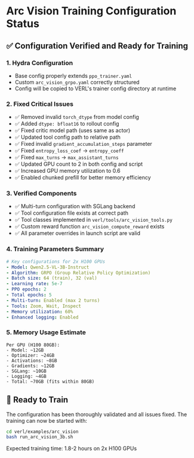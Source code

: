 # Arc Vision Training Configuration Status

## ✅ Configuration Verified and Ready for Training

### 1. **Hydra Configuration**
- Base config properly extends `ppo_trainer.yaml`
- Custom `arc_vision_grpo.yaml` correctly structured
- Config will be copied to VERL's trainer config directory at runtime

### 2. **Fixed Critical Issues**
- ✅ Removed invalid `torch_dtype` from model config
- ✅ Added `dtype: bfloat16` to rollout config
- ✅ Fixed critic model path (uses same as actor)
- ✅ Updated tool config path to relative path
- ✅ Fixed invalid `gradient_accumulation_steps` parameter
- ✅ Fixed `entropy_loss_coef` → `entropy_coeff`
- ✅ Fixed `max_turns` → `max_assistant_turns`
- ✅ Updated GPU count to 2 in both config and script
- ✅ Increased GPU memory utilization to 0.6
- ✅ Enabled chunked prefill for better memory efficiency

### 3. **Verified Components**
- ✅ Multi-turn configuration with SGLang backend
- ✅ Tool configuration file exists at correct path
- ✅ Tool classes implemented in `verl/tools/arc_vision_tools.py`
- ✅ Custom reward function `arc_vision_compute_reward` exists
- ✅ All parameter overrides in launch script are valid

### 4. **Training Parameters Summary**
```yaml
# Key configurations for 2x H100 GPUs
- Model: Qwen2.5-VL-3B-Instruct
- Algorithm: GRPO (Group Relative Policy Optimization)
- Batch size: 64 (train), 32 (val)
- Learning rate: 5e-7
- PPO epochs: 2
- Total epochs: 5
- Multi-turn: Enabled (max 2 turns)
- Tools: Zoom, Wait, Inspect
- Memory utilization: 60%
- Enhanced logging: Enabled
```

### 5. **Memory Usage Estimate**
```
Per GPU (H100 80GB):
- Model: ~12GB
- Optimizer: ~24GB
- Activations: ~8GB
- Gradients: ~12GB
- SGLang: ~10GB
- Logging: ~4GB
- Total: ~70GB (fits within 80GB)
```

## 🚀 Ready to Train

The configuration has been thoroughly validated and all issues fixed. The training can now be started with:

```bash
cd verl/examples/arc_vision
bash run_arc_vision_3b.sh
```

Expected training time: 1.8-2 hours on 2x H100 GPUs